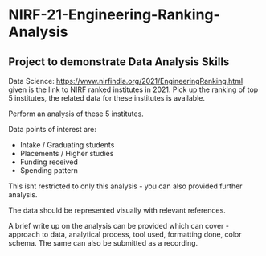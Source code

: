# NIRF-21-Engineering-Ranking-Analysis
Project to demonstrate Data Analysis Skills
---
Data Science: https://www.nirfindia.org/2021/EngineeringRanking.html given is the link to NIRF ranked institutes in 2021. Pick up the ranking of top 5 institutes, the related data for these institutes is available.

Perform an analysis of these 5 institutes.

Data points of interest are:

* Intake / Graduating students
* Placements / Higher studies
* Funding received
* Spending pattern

This isnt restricted to only this analysis - you can also provided further analysis.

The data should be represented visually with relevant references.

A brief write up on the analysis can be provided which can cover - approach to data, analytical process, tool used, formatting done, color schema. The same can also be submitted as a recording.


